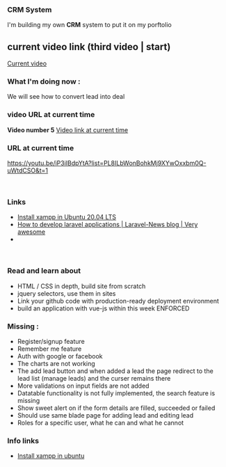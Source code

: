 
### CRM System 
I'm building my own **CRM** system to put it on my porftolio

## current video link (third video | start)
[Current video](https://youtu.be/iP3iIBdpYtA?list=PL8ILbWonBohkMj9XYwOxxbm0Q-uWtdCSO&t=1)

### What I'm doing now : 
We will see how to convert lead into deal



### video URL at current time

__Video number 5__
[Video link at current time](https://youtu.be/iP3iIBdpYtA?list=PL8ILbWonBohkMj9XYwOxxbm0Q-uWtdCSO&t=1)


### URL at current time

https://youtu.be/iP3iIBdpYtA?list=PL8ILbWonBohkMj9XYwOxxbm0Q-uWtdCSO&t=1

<br>


### Links

- [Install xampp in Ubuntu 20.04 LTS](https://www.how2shout.com/linux/how-to-install-xampp-on-ubuntu-20-04-lts/)
- [How to develop laravel applications | Laravel-News blog | Very awesome](https://laravel-news.com/how-i-develop-applications-with-laravel)
- 

<br>


### Read and learn about

- HTML / CSS in depth, build site from scratch
- jquery selectors, use them in sites
- Link your github code with production-ready deployment environment
- build an application with vue-js within this week ENFORCED


### Missing : 
- Register/signup feature  
- Remember me feature
- Auth with google or facebook
- The charts are not working
- The add lead button and when added a lead the page redirect to the lead list (manage leads) and the curser remains there
- More validations on input fields are not added
- Datatable functionality is not fully implemented, the search feature is missing
- Show sweet alert on if the form details are filled, succeeded or failed
- Should use same blade page for adding lead and editing lead
- Roles for a specific user, what he can and what he cannot


### Info links
- [Install xampp in ubuntu](https://www.ubuntupit.com/how-to-install-and-configure-xampp-on-ubuntu-linux/)

